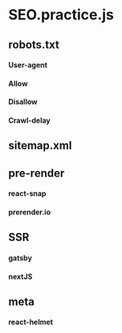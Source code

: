 # SEO.practice.js

## robots.txt

#### User-agent

#### Allow

#### Disallow

#### Crawl-delay

## sitemap.xml

## pre-render

#### react-snap

#### prerender.io

## SSR

#### gatsby

#### nextJS

## meta

#### react-helmet
